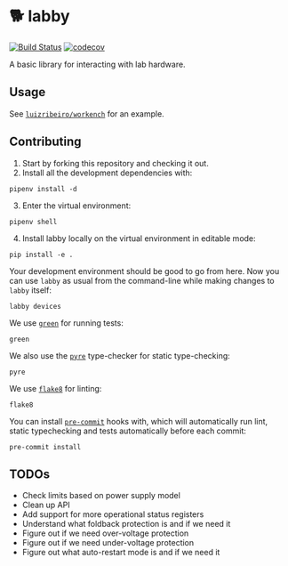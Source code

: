 # 🐕 labby

[![Build Status](https://travis-ci.com/luizribeiro/labby.svg?branch=master)](https://travis-ci.com/luizribeiro/labby)
[![codecov](https://codecov.io/gh/luizribeiro/labby/branch/master/graph/badge.svg)](https://codecov.io/gh/luizribeiro/labby)

A basic library for interacting with lab hardware.

## Usage

See [`luizribeiro/workench`](https://github.com/luizribeiro/workbench) for an example.

## Contributing

1. Start by forking this repository and checking it out.
2. Install all the development dependencies with:
```
pipenv install -d
```
3. Enter the virtual environment:
```
pipenv shell
```
4. Install labby locally on the virtual environment in editable mode:
```
pip install -e .
```

Your development environment should be good to go from here. Now you can
use `labby` as usual from the command-line while making changes to `labby`
itself:
```
labby devices
```

We use [`green`](https://github.com/CleanCut/green) for running tests:
```
green
```

We also use the [`pyre`](https://pyre-check.org/) type-checker for static type-checking:
```
pyre
```

We use [`flake8`](https://flake8.pycqa.org/en/latest/) for linting:
```
flake8
```


You can install [`pre-commit`](https://pre-commit.com/) hooks with, which
will automatically run lint, static typechecking and tests automatically
before each commit:
```
pre-commit install
```

## TODOs

* Check limits based on power supply model
* Clean up API
* Add support for more operational status registers
* Understand what foldback protection is and if we need it
* Figure out if we need over-voltage protection
* Figure out if we need under-voltage protection
* Figure out what auto-restart mode is and if we need it
